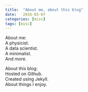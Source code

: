 ```yaml
---
title:  "About me, about this blog"
date:   2016-03-07 
categories: [misc]
tags: [misc]
---
```

About me:  
A physicist.  
A data scientist.  
A minimalist.  
And more.  

About this blog:  
Hosted on Github.  
Created using Jekyll.  
About things I enjoy.  
